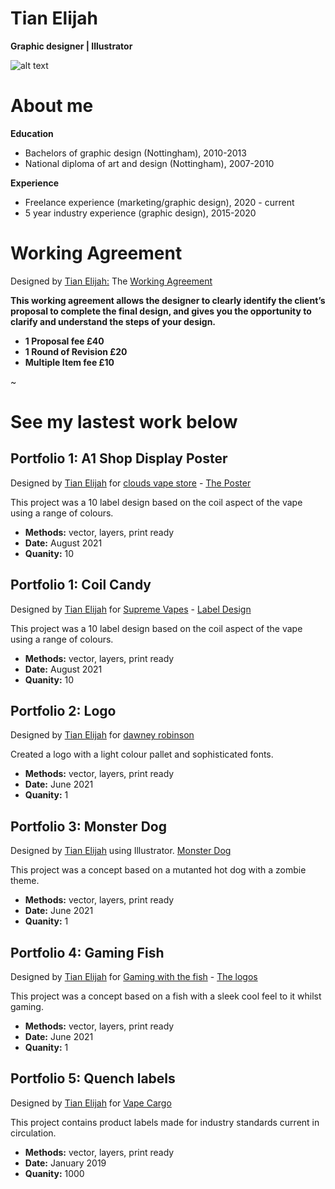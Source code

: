 # Tian Elijah
**Graphic designer | Illustrator**

![alt text](https://images.unsplash.com/photo-1502945015378-0e284ca1a5be?ixlib=rb-1.2.1&ixid=MnwxMjA3fDB8MHxwaG90by1wYWdlfHx8fGVufDB8fHx8&auto=format&fit=crop&w=1500&q=80)
  
# **About me**

 **Education**
* Bachelors of graphic design (Nottingham), 2010-2013  
* National diploma of art and design (Nottingham), 2007-2010  

 **Experience**
* Freelance experience (marketing/graphic design), 2020 - current
* 5 year industry experience (graphic design), 2015-2020

# Working Agreement 


Designed by <a href="http://linkedin.com/in/tian-elijah-26b65256">Tian Elijah:</a> The <a href="https://postimg.cc/gallery/FR4K8Fx">Working Agreement</a>
 
 **This working agreement allows the designer to clearly identify the client’s
 proposal to complete the final design, and gives you the opportunity to clarify and understand the steps of your design.**

* **1 Proposal fee £40**
* **1 Round of Revision £20**
* **Multiple Item fee £10**

~

# **See my lastest work below** 


## **Portfolio 1: A1 Shop Display Poster**

Designed by <a href="http://linkedin.com/in/tian-elijah-26b65256">Tian Elijah</a> 
for <a href="https://www.cloudsvapestore.co.uk/">clouds vape store</a> - <a href="https://postimg.cc/5Y7Mfx3f">The Poster</a>


This project was a 10 label design based on the coil aspect of the vape using a range of colours.
* **Methods:** vector, layers, print ready
* **Date:** August 2021
* **Quanity:** 10


## **Portfolio 1: Coil Candy**

Designed by <a href="http://linkedin.com/in/tian-elijah-26b65256">Tian Elijah</a> 
for <a href="https://supremevapesbristol.com/">Supreme Vapes</a> - <a href="https://postimg.cc/gallery/tYtYzwP">Label Design</a>



This project was a 10 label design based on the coil aspect of the vape using a range of colours.
* **Methods:** vector, layers, print ready
* **Date:** August 2021
* **Quanity:** 10


## **Portfolio 2: Logo**

Designed by <a href="http://linkedin.com/in/tian-elijah-26b65256">Tian Elijah</a> 
for <a href="https://i.postimg.cc/qvMrNyVW/dr-logo-design.jpg">dawney robinson</a>


Created a logo with a light colour pallet and sophisticated fonts.
* **Methods:** vector, layers, print ready
* **Date:** June 2021
* **Quanity:** 1


## **Portfolio 3: Monster Dog**

Designed by <a href="http://linkedin.com/in/tian-elijah-26b65256">Tian Elijah</a> 
using Illustrator. <a href="https://postimg.cc/gallery/yxnMcKf">Monster Dog</a>


This project was a concept based on a mutanted hot dog with a zombie theme.
* **Methods:** vector, layers, print ready
* **Date:** June 2021
* **Quanity:** 1



## **Portfolio 4: Gaming Fish**

Designed by <a href="http://linkedin.com/in/tian-elijah-26b65256">Tian Elijah</a> 
for <a href="https://twitter.com/TheFishyNorris">Gaming with the fish</a> - <a href="https://postimg.cc/gallery/7yCq3Hk">The logos</a>

 
This project was a concept based on a fish with a sleek cool feel to it whilst gaming.
* **Methods:** vector, layers, print ready
* **Date:** June 2021
* **Quanity:** 1


## **Portfolio 5: Quench labels**


Designed by <a href="www.linkedin.com/in/tian-elijah-26b65256">Tian Elijah</a> for <a href="https://www.vapecargo.net/">Vape Cargo</a>

This project contains product labels made for industry standards current in circulation.
* **Methods:** vector, layers, print ready
* **Date:** January 2019
* **Quanity:** 1000 





